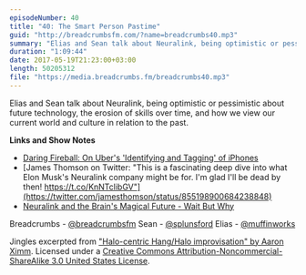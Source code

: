```yaml
---
episodeNumber: 40
title: "40: The Smart Person Pastime"
guid: "http://breadcrumbsfm.com/?name=breadcrumbs40.mp3"
summary: "Elias and Sean talk about Neuralink, being optimistic or pessimistic about future technology, the erosion of skills over time, and how we view our current world and culture in relation to the past."
duration: "1:09:44"
date: 2017-05-19T21:23:00+03:00
length: 50205312
file: "https://media.breadcrumbs.fm/breadcrumbs40.mp3"
---
```

Elias and Sean talk about Neuralink, being optimistic or pessimistic about future technology, the erosion of skills over time, and how we view our current world and culture in relation to the past.

**Links and Show Notes** 
- [ Daring Fireball: On Uber's 'Identifying and Tagging' of iPhones](https://daringfireball.net/2017/04/uber_identifying_and_tagging_iphones)
- [James Thomson on Twitter: "This is a fascinating deep dive into what Elon Musk's Neuralink company might be for. I'm glad I'll be dead by then! https://t.co/KnNTclibGV"](https://twitter.com/jamesthomson/status/855198900684238848)
- [Neuralink and the Brain's Magical Future - Wait But Why](http://waitbutwhy.com/2017/04/neuralink.html)

Breadcrumbs - [@breadcrumbsfm](https://twitter.com/breadcrumbsfm) Sean - [@splunsford](https://twitter.com/splunsford) Elias - [@muffinworks](https://twitter.com/muffinworks)

Jingles excerpted from [ "Halo-centric Hang/Halo improvisation" by Aaron Ximm](http://freemusicarchive.org/music/aaron_ximm/handpans_and_the_hang/). Licensed under a [Creative Commons Attribution-Noncommercial-ShareAlike 3.0 United States License](http://creativecommons.org/licenses/by-nc-sa/3.0/us/).